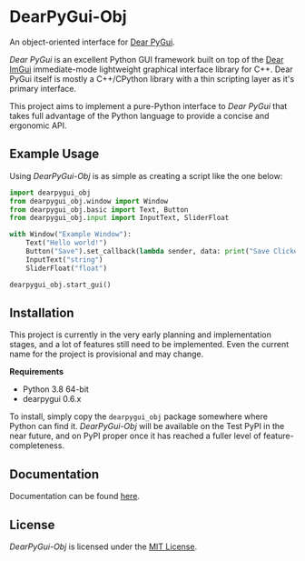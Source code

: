 # DearPyGui-Obj
An object-oriented interface for [Dear PyGui](https://github.com/hoffstadt/DearPyGui).

*Dear PyGui* is an excellent Python GUI framework built on top of the [Dear ImGui](https://github.com/ocornut/imgui) immediate-mode lightweight graphical interface library for C++. Dear PyGui itself is mostly a C++/CPython library with a thin scripting layer as it's primary interface.

This project aims to implement a pure-Python interface to *Dear PyGui* that takes full advantage of the Python language to provide a concise and ergonomic API.

## Example Usage
Using *DearPyGui-Obj* is as simple as creating a script like the one below:

``` python
import dearpygui_obj
from dearpygui_obj.window import Window
from dearpygui_obj.basic import Text, Button
from dearpygui_obj.input import InputText, SliderFloat

with Window("Example Window"):
    Text("Hello world!")
    Button("Save").set_callback(lambda sender, data: print("Save Clicked"))
    InputText("string")
    SliderFloat("float")

dearpygui_obj.start_gui()
```

## Installation
This project is currently in the very early planning and implementation stages, and a lot of features still need to be implemented. Even the current name for the project is provisional and may change.

**Requirements**
- Python 3.8 64-bit
- dearpygui 0.6.x

To install, simply copy the `dearpygui_obj` package somewhere where Python can find it. *DearPyGui-Obj* will be available on the Test PyPI in the near future, and on PyPI proper once it has reached a fuller level of feature-completeness.

## Documentation
Documentation can be found [here](https://dearpygui-obj.readthedocs.io/en/latest/index.html).

## License

*DearPyGui-Obj* is licensed under the [MIT License](https://github.com/mwerezak/DearPyGui-Obj/blob/master/LICENSE).

